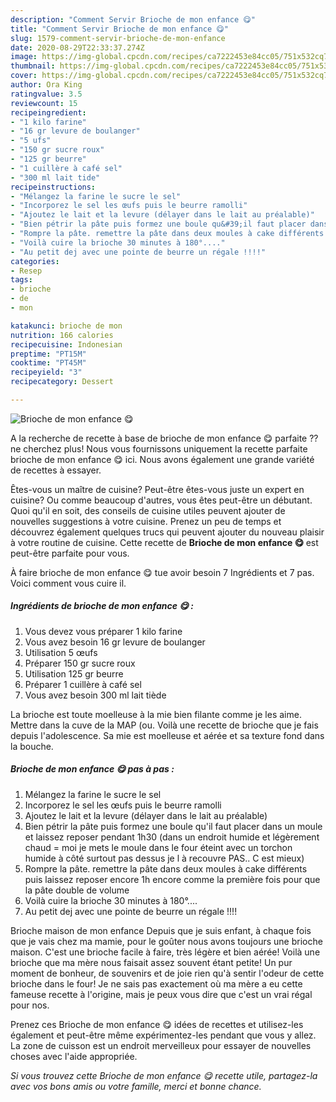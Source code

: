 ```yaml
---
description: "Comment Servir Brioche de mon enfance 😋"
title: "Comment Servir Brioche de mon enfance 😋"
slug: 1579-comment-servir-brioche-de-mon-enfance
date: 2020-08-29T22:33:37.274Z
image: https://img-global.cpcdn.com/recipes/ca7222453e84cc05/751x532cq70/brioche-de-mon-enfance-😋-photo-principale-de-la-recette.jpg
thumbnail: https://img-global.cpcdn.com/recipes/ca7222453e84cc05/751x532cq70/brioche-de-mon-enfance-😋-photo-principale-de-la-recette.jpg
cover: https://img-global.cpcdn.com/recipes/ca7222453e84cc05/751x532cq70/brioche-de-mon-enfance-😋-photo-principale-de-la-recette.jpg
author: Ora King
ratingvalue: 3.5
reviewcount: 15
recipeingredient:
- "1 kilo farine"
- "16 gr levure de boulanger"
- "5 ufs"
- "150 gr sucre roux"
- "125 gr beurre"
- "1 cuillère à café sel"
- "300 ml lait tide"
recipeinstructions:
- "Mélangez la farine le sucre le sel"
- "Incorporez le sel les œufs puis le beurre ramolli"
- "Ajoutez le lait et la levure (délayer dans le lait au préalable)"
- "Bien pétrir la pâte puis formez une boule qu&#39;il faut placer dans un moule et laissez reposer pendant 1h30 (dans un endroit humide et légèrement chaud = moi je mets le moule dans le four éteint avec un torchon humide à côté surtout pas dessus je l à recouvre PAS.. C est mieux)"
- "Rompre la pâte. remettre la pâte dans deux moules à cake différents puis laissez reposer encore 1h encore comme la première fois pour que la pâte double de volume"
- "Voilà cuire la brioche 30 minutes à 180°...."
- "Au petit dej avec une pointe de beurre un régale !!!!"
categories:
- Resep
tags:
- brioche
- de
- mon

katakunci: brioche de mon 
nutrition: 166 calories
recipecuisine: Indonesian
preptime: "PT15M"
cooktime: "PT45M"
recipeyield: "3"
recipecategory: Dessert

---
```



![Brioche de mon enfance 😋](https://img-global.cpcdn.com/recipes/ca7222453e84cc05/751x532cq70/brioche-de-mon-enfance-😋-photo-principale-de-la-recette.jpg)

A la recherche de recette à base de brioche de mon enfance 😋 parfaite ?? ne cherchez plus! Nous vous fournissons uniquement la recette parfaite brioche de mon enfance 😋 ici. Nous avons également une grande variété de recettes à essayer.

Êtes-vous un maître de cuisine? Peut-être êtes-vous juste un expert en cuisine? Ou comme beaucoup d'autres, vous êtes peut-être un débutant. Quoi qu'il en soit, des conseils de cuisine utiles peuvent ajouter de nouvelles suggestions à votre cuisine. Prenez un peu de temps et découvrez également quelques trucs qui peuvent ajouter du nouveau plaisir à votre routine de cuisine. Cette recette de <strong> Brioche de mon enfance 😋 </strong> est peut-être parfaite pour vous.

<!--inarticleads1-->

À faire brioche de mon enfance 😋 tue avoir besoin 7 Ingrédients et 7 pas. Voici comment vous cuire il.

##### Ingrédients de brioche de mon enfance 😋 :

1. Vous devez vous préparer 1 kilo farine
1. Vous avez besoin 16 gr levure de boulanger
1. Utilisation 5 œufs
1. Préparer 150 gr sucre roux
1. Utilisation 125 gr beurre
1. Préparer 1 cuillère à café sel
1. Vous avez besoin 300 ml lait tiède


La brioche est toute moelleuse à la mie bien filante comme je les aime. Mettre dans la cuve de la MAP (ou. Voilà une recette de brioche que je fais depuis l&#39;adolescence. Sa mie est moelleuse et aérée et sa texture fond dans la bouche. 

<!--inarticleads2-->

##### Brioche de mon enfance 😋 pas à pas :

1. Mélangez la farine le sucre le sel
1. Incorporez le sel les œufs puis le beurre ramolli
1. Ajoutez le lait et la levure (délayer dans le lait au préalable)
1. Bien pétrir la pâte puis formez une boule qu&#39;il faut placer dans un moule et laissez reposer pendant 1h30 (dans un endroit humide et légèrement chaud = moi je mets le moule dans le four éteint avec un torchon humide à côté surtout pas dessus je l à recouvre PAS.. C est mieux)
1. Rompre la pâte. remettre la pâte dans deux moules à cake différents puis laissez reposer encore 1h encore comme la première fois pour que la pâte double de volume
1. Voilà cuire la brioche 30 minutes à 180°....
1. Au petit dej avec une pointe de beurre un régale !!!!


Brioche maison de mon enfance Depuis que je suis enfant, à chaque fois que je vais chez ma mamie, pour le goûter nous avons toujours une brioche maison. C&#39;est une brioche facile à faire, très légère et bien aérée! Voilà une brioche que ma mère nous faisait assez souvent étant petite! Un pur moment de bonheur, de souvenirs et de joie rien qu&#39;à sentir l&#39;odeur de cette brioche dans le four! Je ne sais pas exactement où ma mère a eu cette fameuse recette à l&#39;origine, mais je peux vous dire que c&#39;est un vrai régal pour nos. 

<!--inarticleads1-->

<p>
Prenez ces Brioche de mon enfance 😋 idées de recettes et utilisez-les également et peut-être même expérimentez-les pendant que vous y allez. La zone de cuisson est un endroit merveilleux pour essayer de nouvelles choses avec l'aide appropriée.
</p>

<p>
<i>Si vous trouvez cette Brioche de mon enfance 😋 recette utile, partagez-la avec vos bons amis ou votre famille, merci et bonne chance.</i>
</p>
